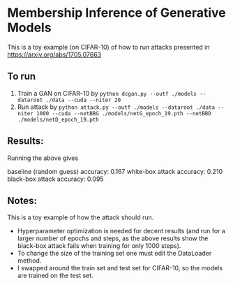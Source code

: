 # Membership Inference of Generative Models

This is a toy example (on CIFAR-10) of how to run attacks presented in https://arxiv.org/abs/1705.07663

## To run

1. Train a GAN on CIFAR-10 by `python dcgan.py --outf ./models --dataroot ./data --cuda --niter 20`
2. Run attack by `python attack.py --outf ./models --dataroot ./data --niter 1000 --cuda --netBBG ./models/netG_epoch_19.pth --netBBD ./models/netD_epoch_19.pth`

## Results:

Running the above gives 

baseline (random guess) accuracy: 0.167
white-box attack accuracy: 0.210
black-box attack accuracy: 0.095


## Notes:

This is a toy example of how the attack should run. 
- Hyperparameter optimization is needed for decent results (and run for a larger number of epochs and steps, as the above results show the black-box attack fails when training for only 1000 steps).
- To change the size of the training set one must edit the DataLoader method.
- I swapped around the train set and test set for CIFAR-10, so the models are trained on the test set.
